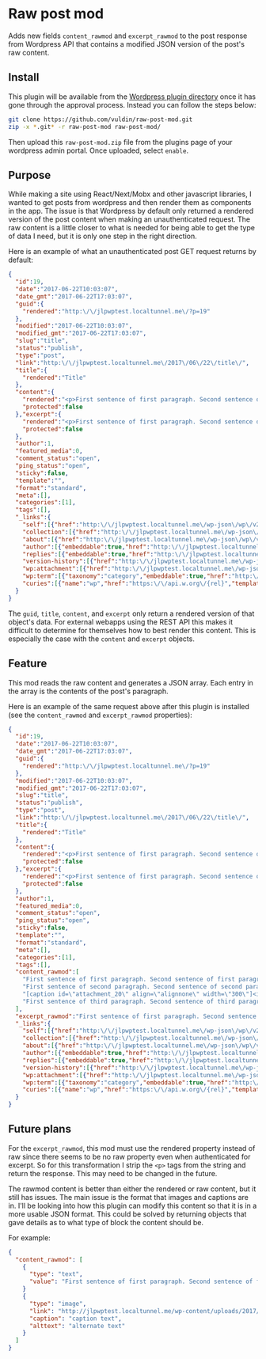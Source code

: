 # Raw post mod
Adds new fields `content_rawmod` and `excerpt_rawmod` to the post response from Wordpress API that contains a modified JSON version of the post's raw content.

## Install
This plugin will be available from the [Wordpress plugin directory](https://wordpress.org/plugins/) once it has gone through the approval process.
Instead you can follow the steps below:
```bash
git clone https://github.com/vuldin/raw-post-mod.git
zip -x *.git* -r raw-post-mod raw-post-mod/
```
Then upload this `raw-post-mod.zip` file from the plugins page of your wordpress admin portal.
Once uploaded, select `enable`.

## Purpose
While making a site using React/Next/Mobx and other javascript libraries, I wanted to get posts from wordpress and then render them as components in the app.
The issue is that Wordpress by default only returned a rendered version of the post content when making an unauthenticated request.
The raw content is a little closer to what is needed for being able to get the type of data I need, but it is only one step in the right direction.

Here is an example of what an unauthenticated post GET request returns by default:
```json
{
  "id":19,
  "date":"2017-06-22T10:03:07",
  "date_gmt":"2017-06-22T17:03:07",
  "guid":{
    "rendered":"http:\/\/jlpwptest.localtunnel.me\/?p=19"
  },
  "modified":"2017-06-22T10:03:07",
  "modified_gmt":"2017-06-22T17:03:07",
  "slug":"title",
  "status":"publish",
  "type":"post",
  "link":"http:\/\/jlpwptest.localtunnel.me\/2017\/06\/22\/title\/",
  "title":{
    "rendered":"Title"
  },
  "content":{
    "rendered":"<p>First sentence of first paragraph. Second sentence of first paragraph.<\/p>\n<p>First sentence of second paragraph. Second sentence of second paragraph.<\/p>\n<p><img class=\"alignnone size-medium wp-image-20\" src=\"http:\/\/jlpwptest.localtunnel.me\/wp-content\/uploads\/2017\/06\/Test_card-300x169.png\" alt=\"\" width=\"300\" height=\"169\" srcset=\"http:\/\/jlpwptest.localtunnel.me\/wp-content\/uploads\/2017\/06\/Test_card-300x169.png 300w, http:\/\/jlpwptest.localtunnel.me\/wp-content\/uploads\/2017\/06\/Test_card.png 640w\" sizes=\"(max-width: 300px) 100vw, 300px\" \/><\/p>\n<p>First sentence of third paragraph. Second sentence of third paragraph.<\/p>\n",
    "protected":false
  },"excerpt":{
    "rendered":"<p>First sentence of first paragraph. Second sentence of first paragraph. First sentence of second paragraph. Second sentence of second paragraph. First sentence of third paragraph. Second sentence of third paragraph.<\/p>\n",
    "protected":false
  },
  "author":1,
  "featured_media":0,
  "comment_status":"open",
  "ping_status":"open",
  "sticky":false,
  "template":"",
  "format":"standard",
  "meta":[],
  "categories":[1],
  "tags":[],
  "_links":{
    "self":[{"href":"http:\/\/jlpwptest.localtunnel.me\/wp-json\/wp\/v2\/posts\/19"}],
    "collection":[{"href":"http:\/\/jlpwptest.localtunnel.me\/wp-json\/wp\/v2\/posts"}],
    "about":[{"href":"http:\/\/jlpwptest.localtunnel.me\/wp-json\/wp\/v2\/types\/post"}],
    "author":[{"embeddable":true,"href":"http:\/\/jlpwptest.localtunnel.me\/wp-json\/wp\/v2\/users\/1"}],
    "replies":[{"embeddable":true,"href":"http:\/\/jlpwptest.localtunnel.me\/wp-json\/wp\/v2\/comments?post=19"}],
    "version-history":[{"href":"http:\/\/jlpwptest.localtunnel.me\/wp-json\/wp\/v2\/posts\/19\/revisions"}],
    "wp:attachment":[{"href":"http:\/\/jlpwptest.localtunnel.me\/wp-json\/wp\/v2\/media?parent=19"}],
    "wp:term":[{"taxonomy":"category","embeddable":true,"href":"http:\/\/jlpwptest.localtunnel.me\/wp-json\/wp\/v2\/categories?post=19"},{"taxonomy":"post_tag","embeddable":true,"href":"http:\/\/jlpwptest.localtunnel.me\/wp-json\/wp\/v2\/tags?post=19"}],
    "curies":[{"name":"wp","href":"https:\/\/api.w.org\/{rel}","templated":true}]
  }
}
```
The `guid`, `title`, `content`, and `excerpt` only return a rendered version of that object's data.
For external webapps using the REST API this makes it difficult to determine for themselves how to best render this content.
This is especially the case with the `content` and `excerpt` objects.

## Feature
This mod reads the raw content and generates a JSON array.
Each entry in the array is the contents of the post's paragraph.

Here is an example of the same request above after this plugin is installed (see the `content_rawmod` and `excerpt_rawmod` properties):
```json
{
  "id":19,
  "date":"2017-06-22T10:03:07",
  "date_gmt":"2017-06-22T17:03:07",
  "guid":{
    "rendered":"http:\/\/jlpwptest.localtunnel.me\/?p=19"
  },
  "modified":"2017-06-22T10:03:07",
  "modified_gmt":"2017-06-22T17:03:07",
  "slug":"title",
  "status":"publish",
  "type":"post",
  "link":"http:\/\/jlpwptest.localtunnel.me\/2017\/06\/22\/title\/",
  "title":{
    "rendered":"Title"
  },
  "content":{
    "rendered":"<p>First sentence of first paragraph. Second sentence of first paragraph.<\/p>\n<p>First sentence of second paragraph. Second sentence of second paragraph.<\/p>\n<p><img class=\"alignnone size-medium wp-image-20\" src=\"http:\/\/jlpwptest.localtunnel.me\/wp-content\/uploads\/2017\/06\/Test_card-300x169.png\" alt=\"\" width=\"300\" height=\"169\" srcset=\"http:\/\/jlpwptest.localtunnel.me\/wp-content\/uploads\/2017\/06\/Test_card-300x169.png 300w, http:\/\/jlpwptest.localtunnel.me\/wp-content\/uploads\/2017\/06\/Test_card.png 640w\" sizes=\"(max-width: 300px) 100vw, 300px\" \/><\/p>\n<p>First sentence of third paragraph. Second sentence of third paragraph.<\/p>\n",
    "protected":false
  },"excerpt":{
    "rendered":"<p>First sentence of first paragraph. Second sentence of first paragraph. First sentence of second paragraph. Second sentence of second paragraph. First sentence of third paragraph. Second sentence of third paragraph.<\/p>\n",
    "protected":false
  },
  "author":1,
  "featured_media":0,
  "comment_status":"open",
  "ping_status":"open",
  "sticky":false,
  "template":"",
  "format":"standard",
  "meta":[],
  "categories":[1],
  "tags":[],
  "content_rawmod":[
    "First sentence of first paragraph. Second sentence of first paragraph.",
    "First sentence of second paragraph. Second sentence of second paragraph.",
    "[caption id=\"attachment_20\" align=\"alignnone\" width=\"300\"]<img class=\"wp-image-20 size-medium\" src=\"http:\/\/jlpwptest.localtunnel.me\/wp-content\/uploads\/2017\/06\/Test_card-300x169.png\" alt=\"alternative text\" width=\"300\" height=\"169\" \/> caption[\/caption]",
    "First sentence of third paragraph. Second sentence of third paragraph."
  ],
  "excerpt_rawmod":"First sentence of first paragraph. Second sentence of first paragraph. First sentence of second paragraph. Second sentence of second paragraph. First sentence of third paragraph. Second sentence of third paragraph.",
  "_links":{
    "self":[{"href":"http:\/\/jlpwptest.localtunnel.me\/wp-json\/wp\/v2\/posts\/19"}],
    "collection":[{"href":"http:\/\/jlpwptest.localtunnel.me\/wp-json\/wp\/v2\/posts"}],
    "about":[{"href":"http:\/\/jlpwptest.localtunnel.me\/wp-json\/wp\/v2\/types\/post"}],
    "author":[{"embeddable":true,"href":"http:\/\/jlpwptest.localtunnel.me\/wp-json\/wp\/v2\/users\/1"}],
    "replies":[{"embeddable":true,"href":"http:\/\/jlpwptest.localtunnel.me\/wp-json\/wp\/v2\/comments?post=19"}],
    "version-history":[{"href":"http:\/\/jlpwptest.localtunnel.me\/wp-json\/wp\/v2\/posts\/19\/revisions"}],
    "wp:attachment":[{"href":"http:\/\/jlpwptest.localtunnel.me\/wp-json\/wp\/v2\/media?parent=19"}],
    "wp:term":[{"taxonomy":"category","embeddable":true,"href":"http:\/\/jlpwptest.localtunnel.me\/wp-json\/wp\/v2\/categories?post=19"},{"taxonomy":"post_tag","embeddable":true,"href":"http:\/\/jlpwptest.localtunnel.me\/wp-json\/wp\/v2\/tags?post=19"}],
    "curies":[{"name":"wp","href":"https:\/\/api.w.org\/{rel}","templated":true}]
  }
}
```

## Future plans
For the `excerpt_rawmod`, this mod must use the rendered property instead of raw since there seems to be no raw property even when authenticated for excerpt.
So for this transformation I strip the `<p>` tags from the string and return the response. This may need to be changed in the future.

The rawmod content is better than either the rendered or raw content, but it still has issues.
The main issue is the format that images and captions are in.
I'll be looking into how this plugin can modify this content so that it is in a more usable JSON format.
This could be solved by returning objects that gave details as to what type of block the content should be.

For example:
```json
{
  "content_rawmod": [
    {
      "type": "text",
      "value": "First sentence of first paragraph. Second sentence of first paragraph."
    }
    {
      "type": "image",
      "link": "http://jlpwptest.localtunnel.me/wp-content/uploads/2017/06/Test_card-300x169.png",
      "caption": "caption text",
      "alttext": "alternate text"
    }
  ]
}
```
